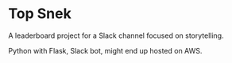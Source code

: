 # Top Snek

A leaderboard project for a Slack channel focused on storytelling.

Python with Flask, Slack bot, might end up hosted on AWS.

